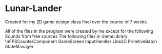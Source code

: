 # Lunar-Lander
Created for my 2D game design class final over the course of 7 weeks.

All of the files in the program were created by me except for the following
  Sounds from free sources
  The following files in GameLibrary
    \nFPSCounterComponent
    GameScreen
    InputHandler
    Line2D
    PrimitiveBatch
    StateManager
